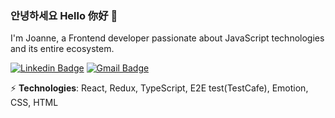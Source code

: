 ### 안녕하세요 Hello 你好 🤗
I'm Joanne, a Frontend developer passionate about JavaScript technologies and its entire ecosystem. 

[![Linkedin Badge](https://img.shields.io/badge/-joannejunghyunkim-blue?style=flat-square&logo=Linkedin&logoColor=white&link=https://www.linkedin.com/in/junghyunhao/)](https://www.linkedin.com/in/junghyunhao/)
[![Gmail Badge](https://img.shields.io/badge/-junghyunhao@gmail.com-c14438?style=flat-square&logo=Gmail&logoColor=white&link=mailto:junghyunhao@gmail.com)](mailto:junghyunhao@gmail.com)

⚡ **Technologies**: React, Redux, TypeScript, E2E test(TestCafe), Emotion, CSS, HTML

<!--
**junghyunhao/junghyunhao** is a ✨ _special_ ✨ repository because its `README.md` (this file) appears on your GitHub profile.

Here are some ideas to get you started:

- 🔭 I’m currently working on ...
- 🌱 I’m currently learning ...
- 👯 I’m looking to collaborate on ...
- 🤔 I’m looking for help with ...
- 💬 Ask me about ...
- 📫 How to reach me: ...
- 😄 Pronouns: ...
- ⚡ Fun fact: ...
-->
